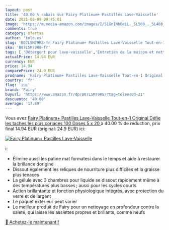 ```yaml
---
layout: post
title: '40.00 % rabais sur Fairy Platinum+ Pastilles Lave-Vaisselle'
date: 2021-08-09 09:45:01
image: 'https://m.media-amazon.com/images/I/51GnINbBeiL._SL500_._SL400_.jpg'
comments: true
category: ofertas
author: 'tole.es'
slug: 'B07L5M79R8-fr Fairy Platinum+ Pastilles Lave-Vaisselle Tout-en-1...'
sku: 'B07L5M79R8-fr'
tags: [ 'Détergent pour lave-vaisselle','Entretien de la maison et nettoyage','Epicerie','Lave-vaisselle','fairy','Épicerie', ]
actualPrice: 14.94 EUR
currency: EUR
price: 14.94
comparePrice: 24.9 EUR
prodname: 'Fairy Platinum+ Pastilles Lave-Vaisselle Tout-en-1 Original Défie les taches les plus coriaces  100 Doses  5 x 20 '
country: 'fr'
flag: '🇫🇷'
brand: 'Fairy'
buyurl: 'https://www.amazon.fr/dp/B07L5M79R8/?tag=tolees0d-21'
descuento: '40.00'
average: '17.89'
---
```


Vous avez [Fairy Platinum+ Pastilles Lave-Vaisselle Tout-en-1 Original Défie les taches les plus coriaces  100 Doses  5 x 20 ](https://www.amazon.fr/dp/B07L5M79R8/?tag=tolees0d-21)  à  40.00 % de réduction, prix final  14.94 EUR (original: 24.9 EUR) ici:

[![Fairy Platinum+ Pastilles Lave-Vaisselle](https://m.media-amazon.com/images/I/51GnINbBeiL._SL500_._SL400_.jpg)](https://www.amazon.fr/dp/B07L5M79R8/?tag=tolees0d-21)

ℹ️:

- Élimine aussi les patine mat formatesi dans le temps et aide à restaurer la brillance dorigine
- Dissout également les reliques de nourriture plus difficiles et la graisse plus tenaces
- La gélule avec 3 chambres pour liquide se dissout rapidement même à des températures plus basses ; aussi pour les cycles courts
- Action brillantante et fonction physiologique intégrés, avec protection du verre et de largent
- Le paquet extérieur peut varier
- Le meilleur produit de Fairy pour un nettoyage en profondeur contre la saleté, qui laisse les assiettes propres et brillants, comme neufs

[🛒 Achetez-le maintenant!!](https://www.amazon.fr/dp/B07L5M79R8/?tag=tolees0d-21)
